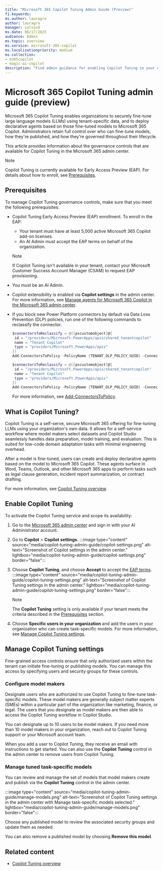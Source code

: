 ```yaml
---
title: "Microsoft 365 Copilot Tuning Admin Guide (Preview)"
f1.keywords:
ms.author: lauragra
author: lauragra
manager: calvind
ms.date: 06/17/2025
audience: Admin
ms.topic: overview
ms.service: microsoft-365-copilot
ms.localizationpriority: medium
ms.collection: 
- m365copilot
- magic-ai-copilot
description: "Find admin guidance for enabling Copilot Tuning in your organization."
---
```


# Microsoft 365 Copilot Tuning admin guide (preview)

Microsoft 365 Copilot Tuning enables organizations to securely fine-tune large language models (LLMs) using tenant-specific data, and to deploy declarative agents based on those fine-tuned models to Microsoft 365 Copilot. Administrators retain full control over who can fine-tune models, how they're published, and how they're governed throughout their lifecycle.

This article provides information about the governance controls that are available for Copilot Tuning in the Microsoft 365 admin center.

> [!NOTE]
> Copilot Tuning is currently available for Early Access Preview (EAP). For details about how to enroll, see [Prerequisites](#prerequisites).

## Prerequisites

To manage Copilot Tuning governance controls, make sure that you meet the following prerequisites:

- Copilot Tuning Early Access Preview (EAP) enrollment. To enroll in the EAP:
    - Your tenant must have at least 5,000 active Microsoft 365 Copilot add-on licenses.
    - An AI Admin must accept the EAP terms on behalf of the organization.
    > [!NOTE]
    > If Copilot Tuning isn't available in your tenant, contact your Microsoft Customer Success Account Manager (CSAM) to request EAP provisioning.
- You must be an AI Admin.
- Copilot extensibility is enabled via **Copilot settings** in the admin center. For more information, see [Manage agents for Microsoft 365 Copilot in the Microsoft 365 admin center](/microsoft-365/admin/manage/manage-copilot-agents-integrated-apps#enable-or-disable-copilot-extensibility).
- If you block new Power Platform connectors by default via Data Loss Prevention (DLP) policies, run one of the following commands to reclassify the connector.

    ```powershell
    $connectorsToReclassify = @([pscustomobject]@{ 
     id = "/providers/Microsoft.PowerApps/apis/shared_tenantcopilot" 
     name = "Tenant Copilot" 
     type = "providers/Microsoft.PowerApps/apis" 
    }) 
    Add-ConnectorsToPolicy -PolicyName {TENANT_DLP_POLICY_GUID} -Connectors $connectorsToReclassify -Classification {'Confidential'}
    ```

    ```powershell
    $connectorsToReclassify = @([pscustomobject]@{ 
     id = "/providers/Microsoft.PowerApps/apis/shared_tenantcopilot" 
     name = "Tenant Copilot" 
     type = "providers/Microsoft.PowerApps/apis" 
    }) 
    Add-ConnectorsToPolicy -PolicyName {TENANT_DLP_POLICY_GUID} -Connectors $connectorsToReclassify -Classification {'General'} 
    ```

    For more information, see [Add-ConnectorsToPolicy](/powershell/module/microsoft.powerapps.administration.powershell/add-connectorstopolicy).


## What is Copilot Tuning?

Copilot Tuning is a self-serve, secure Microsoft 365 offering for fine-tuning LLMs using your organization's own data. It allows for a self-service workflow where model makers select datasets and Copilot Studio seamlessly handles data preparation, model training, and evaluation. This is suited for low-code domain adaptation tasks with minimal engineering overhead. 

After a model is fine-tuned, users can create and deploy declarative agents based on the model to Microsoft 365 Copilot. These agents surface in Word, Teams, Outlook, and other Microsoft 365 apps to perform tasks such as legal clause generation, incident report summarization, or contract drafting.

For more information, see [Copilot Tuning overview](copilot-tuning-overview.md).

## Enable Copilot Tuning

To activate the Copilot Tuning service and scope its availability:

1. Go to the [Microsoft 365 admin center](https://admin.microsoft.com) and sign in with your AI Administrator account.
2. Go to **Copilot** > **Copilot settings**.
   :::image type="content" source="media/copilot-tuning-admin-guide/copilot-settings.png" alt-text="Screenshot of Copilot settings in the admin center." lightbox="media/copilot-tuning-admin-guide/copilot-settings.png" border="false":::
3. Choose **Copilot Tuning**, and choose **Accept** to accept the [EAP terms](https://go.microsoft.com/fwlink/?linkid=2312708).
    :::image type="content" source="media/copilot-tuning-admin-guide/copilot-tuning-settings.png" alt-text="Screenshot of Copilot Tuning settings in the admin center." lightbox="media/copilot-tuning-admin-guide/copilot-tuning-settings.png" border="false":::
    
    > [!NOTE]
    > The **Copilot Tuning** setting is only available if your tenant meets the criteria described in the [Prerequisites](#prerequisites) section.

4. Choose **Specific users in your organization** and add the users in your organization who can create task-specific models. For more information, see [Manage Copilot Tuning settings](#manage-copilot-tuning-settings).

## Manage Copilot Tuning settings

Fine-grained access controls ensure that only authorized users within the tenant can initiate fine-tuning or publishing models. You can manage this access by specifying users and security groups for these controls.

### Configure model makers

Designate users who are authorized to use Copilot Tuning to fine-tune task-specific models. These model makers are generally subject matter experts (SMEs) within a particular part of the organization like marketing, finance, or legal. The users that you designate as model makers are then able to access the Copilot Tuning workflow in Copilot Studio.

You can designate up to 10 users to be model makers. If you need more than 10 model makers in your organization, reach out to Copilot Tuning support or your Microsoft account team.

When you add a user to Copilot Tuning, they receive an email with instructions to get started. You can also use the **Copilot Tuning** control in the admin center to remove users from Copilot Tuning.

### Manage tuned task-specific models

You can review and manage the set of models that model makers create and publish via the **Copilot Tuning** control in the admin center.

:::image type="content" source="media/copilot-tuning-admin-guide/manage-models.png" alt-text="Screenshot of Copilot Tuning settings in the admin center with Manage task-specific models selected." lightbox="media/copilot-tuning-admin-guide/manage-models.png" border="false":::

Choose any published model to review the associated security groups and update them as needed.

You can also remove a published model by choosing **Remove this model**.

## Related content

- [Copilot Tuning overview](copilot-tuning-overview.md)
